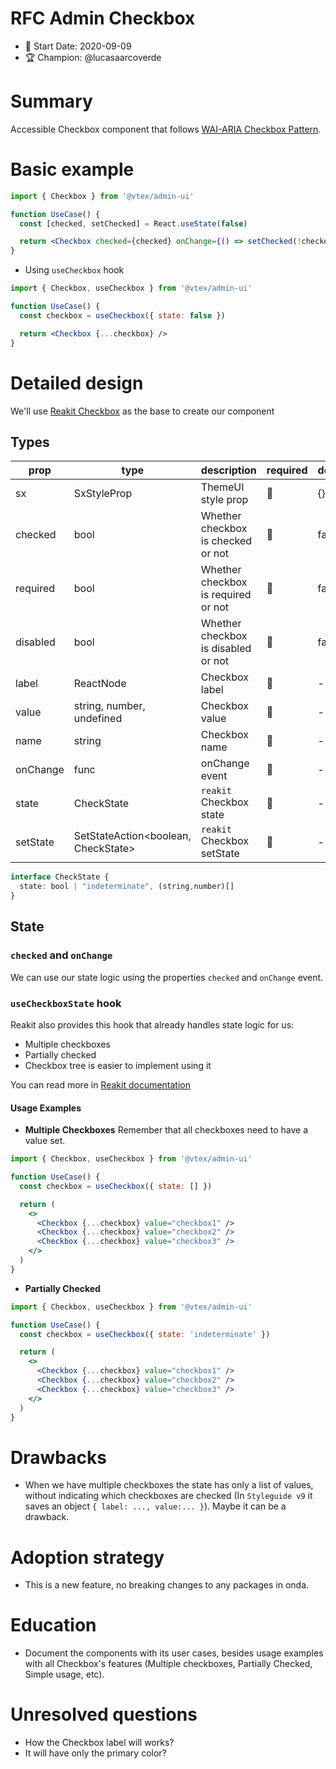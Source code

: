 # RFC Admin Checkbox

- 📅 Start Date: 2020-09-09
- 🏆 Champion: @lucasaarcoverde

# Summary

Accessible Checkbox component that follows [WAI-ARIA Checkbox Pattern](https://www.w3.org/TR/wai-aria-practices/#checkbox).

# Basic example

```jsx
import { Checkbox } from '@vtex/admin-ui'

function UseCase() {
  const [checked, setChecked] = React.useState(false)

  return <Checkbox checked={checked} onChange={() => setChecked(!checked)} />
}
```

- Using `useCheckbox` hook

```jsx
import { Checkbox, useCheckbox } from '@vtex/admin-ui'

function UseCase() {
  const checkbox = useCheckbox({ state: false })

  return <Checkbox {...checkbox} />
}
```

# Detailed design

We'll use [Reakit Checkbox](https://reakit.io/docs/checkbox/) as the base to create our component

## Types

| prop     | type                                | description                         | required | default |
| -------- | ----------------------------------- | ----------------------------------- | -------- | ------- |
| sx       | SxStyleProp                         | ThemeUI style prop                  | 🚫       | {}      |
| checked  | bool                                | Whether checkbox is checked or not  | 🚫       | false   |
| required | bool                                | Whether checkbox is required or not | 🚫       | false   |
| disabled | bool                                | Whether checkbox is disabled or not | 🚫       | false   |
| label    | ReactNode                           | Checkbox label                      | 🚫       | -       |
| value    | string, number, undefined           | Checkbox value                      | 🚫       | -       |
| name     | string                              | Checkbox name                       | 🚫       | -       |
| onChange | func                                | onChange event                      | 🚫       | -       |
| state    | CheckState                          | `reakit` Checkbox state             | 🚫       | -       |
| setState | SetStateAction<boolean, CheckState> | `reakit` Checkbox setState          | 🚫       | -       |

```ts
interface CheckState {
  state: bool | "indeterminate", (string,number)[]
}
```

## State

### `checked` and `onChange`

We can use our state logic using the properties `checked` and `onChange` event.

### `useCheckboxState` hook

Reakit also provides this hook that already handles state logic for us:

- Multiple checkboxes
- Partially checked
- Checkbox tree is easier to implement using it

You can read more in [Reakit documentation](https://reakit.io/docs/checkbox/#usecheckboxstate)

#### Usage Examples

- **Multiple Checkboxes**
  Remember that all checkboxes need to have a value set.

```jsx
import { Checkbox, useCheckbox } from '@vtex/admin-ui'

function UseCase() {
  const checkbox = useCheckbox({ state: [] })

  return (
    <>
      <Checkbox {...checkbox} value="checkbox1" />
      <Checkbox {...checkbox} value="checkbox2" />
      <Checkbox {...checkbox} value="checkbox3" />
    </>
  )
}
```

- **Partially Checked**

```jsx
import { Checkbox, useCheckbox } from '@vtex/admin-ui'

function UseCase() {
  const checkbox = useCheckbox({ state: 'indeterminate' })

  return (
    <>
      <Checkbox {...checkbox} value="checkbox1" />
      <Checkbox {...checkbox} value="checkbox2" />
      <Checkbox {...checkbox} value="checkbox3" />
    </>
  )
}
```

# Drawbacks

- When we have multiple checkboxes the state has only a list of values, without indicating which checkboxes are checked (In `Styleguide v9` it saves an object `{ label: ..., value:... }`). Maybe it can be a drawback.

# Adoption strategy

- This is a new feature, no breaking changes to any packages in onda.

# Education

- Document the components with its user cases, besides usage examples with all Checkbox's features (Multiple checkboxes, Partially Checked, Simple usage, etc).

# Unresolved questions

- How the Checkbox label will works?
- It will have only the primary color?
